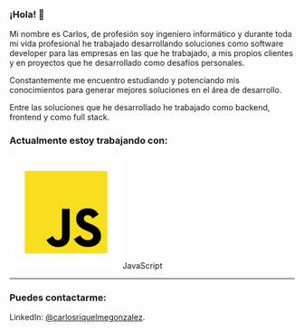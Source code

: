 ### ¡Hola! 👋
Mi nombre es Carlos, de profesión soy ingeniero informático y durante toda mi vida profesional he trabajado desarrollando soluciones como software developer para las empresas en las que he trabajado, a mis propios clientes y en proyectos que he desarrollado como desafíos personales.

Constantemente me encuentro estudiando y potenciando mis conocimientos para generar mejores soluciones en el área de desarrollo.

Entre las soluciones que he desarrollado he trabajado como backend, frontend y como full stack.

### Actualmente estoy trabajando con:
<label><img src="https://github.com/jvasque/jvasque/blob/main/logos/languages/javascript.svg" width="200" height="200" />JavaScript</label>
***

### Puedes contactarme:
LinkedIn: [@carlosriquelmegonzalez][1].

[1]: https://www.linkedin.com/in/carlosriquelmegonzalez/        "@carlosriquelmegonzalez"

<!--
**CRiquelme/CRiquelme** is a ✨ _special_ ✨ repository because its `README.md` (this file) appears on your GitHub profile.

Here are some ideas to get you started:

- 🔭 I’m currently working on ...
- 🌱 I’m currently learning ...
- 👯 I’m looking to collaborate on ...
- 🤔 I’m looking for help with ...
- 💬 Ask me about ...
- 📫 How to reach me: ...
- 😄 Pronouns: ...
- ⚡ Fun fact: ...
-->
